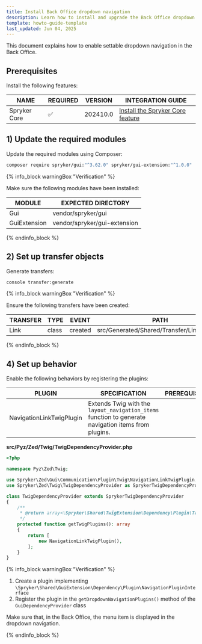```yaml
---
title: Install Back Office dropdown navigation
description: Learn how to install and upgrade the Back Office dropdown navigation in Spryker Cloud Commerce OS
template: howto-guide-template
last_updated: Jun 04, 2025
---
```


This document explains how to enable settable dropdown navigation in the Back Office.

## Prerequisites

Install the following features:

| NAME         | REQUIRED   | VERSION          | INTEGRATION  GUIDE                                                                                                                                          |
|--------------|------------|------------------|-------------------------------------------------------------------------------------------------------------------------------------------------------------|
| Spryker Core | &#9989;    | 202410.0 | [Install the Spryker Core feature](/docs/pbc/all/miscellaneous/{{site.version}}/install-and-upgrade/install-features/install-the-spryker-core-feature.html) |

## 1) Update the required modules

Update the required modules using Composer:

```bash
composer require spryker/gui:"^3.62.0" spryker/gui-extension:"^1.0.0" 
```

{% info_block warningBox "Verification" %}

Make sure the following modules have been installed:

| MODULE       | EXPECTED DIRECTORY           |
|--------------|------------------------------|
| Gui          | vendor/spryker/gui           |
| GuiExtension | vendor/spryker/gui-extension |

{% endinfo_block %}

## 2) Set up transfer objects

Generate transfers:

```bash
console transfer:generate
```

{% info_block warningBox "Verification" %}

Ensure the following transfers have been created:

| TRANSFER | TYPE  | EVENT   | PATH                                       |
|----------|-------|---------|--------------------------------------------|
| Link     | class | created | src/Generated/Shared/Transfer/LinkTransfer |

{% endinfo_block %}


## 4) Set up behavior

Enable the following behaviors by registering the plugins:

| PLUGIN                   | SPECIFICATION                                                                                   | PREREQUISITES | NAMESPACE                                 |
|--------------------------|-------------------------------------------------------------------------------------------------|---------------|-------------------------------------------|
| NavigationLinkTwigPlugin | Extends Twig with the `layout_navigation_items` function to generate navigation items from plugins. |           | Spryker\Zed\Gui\Communication\Plugin\Twig |


**src/Pyz/Zed/Twig/TwigDependencyProvider.php**

```php
<?php

namespace Pyz\Zed\Twig;

use Spryker\Zed\Gui\Communication\Plugin\Twig\NavigationLinkTwigPlugin;
use Spryker\Zed\Twig\TwigDependencyProvider as SprykerTwigDependencyProvider;

class TwigDependencyProvider extends SprykerTwigDependencyProvider
{
    /**
     * @return array<\Spryker\Shared\TwigExtension\Dependency\Plugin\TwigPluginInterface>
     */
    protected function getTwigPlugins(): array
    {
        return [
            new NavigationLinkTwigPlugin(),
        ];
    }
}
```

{% info_block warningBox "Verification" %}

1. Create a plugin implementing `\Spryker\Shared\GuiExtension\Dependency\Plugin\NavigationPluginInterface`
2. Register the plugin in the `getDropdownNavigationPlugins()` method of the `GuiDependencyProvider` class

Make sure that, in the Back Office, the menu item is displayed in the dropdown navigation.

{% endinfo_block %}
































































